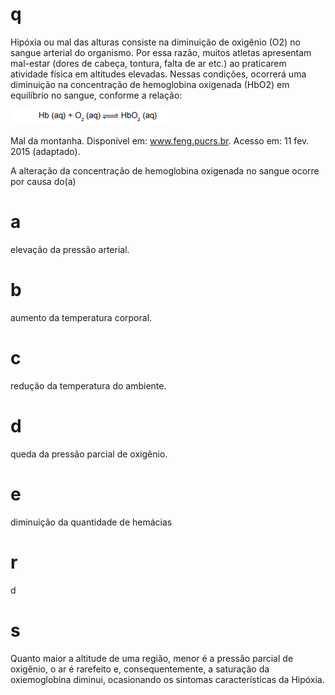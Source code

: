 # q
Hipóxia ou mal das alturas consiste na diminuição de oxigênio (O2) no sangue arterial do organismo. Por essa razão, muitos atletas apresentam mal-estar (dores de cabeça, tontura, falta de ar etc.) ao praticarem atividade física em altitudes elevadas. Nessas condições, ocorrerá uma diminuição na concentração de hemoglobina oxigenada (HbO2) em equilíbrio no sangue, conforme a relação:

![](52a10c2a-b03f-1bb3-4822-03874e600458.png)

Mal da montanha. Disponível em: www.feng.pucrs.br. Acesso em: 11 fev. 2015 (adaptado).

A alteração da concentração de hemoglobina oxigenada no sangue ocorre por causa do(a)

# a
elevação da pressão arterial.

# b
aumento da temperatura corporal.

# c
redução da temperatura do ambiente.

# d
queda da pressão parcial de oxigênio.

# e
diminuição da quantidade de hemácias

# r
d

# s
Quanto maior a altitude de uma região, menor é a pressão parcial de oxigênio, o ar é rarefeito e, consequentemente, a saturação da oxiemoglobina diminui, ocasionando os sintomas características da Hipóxia.
